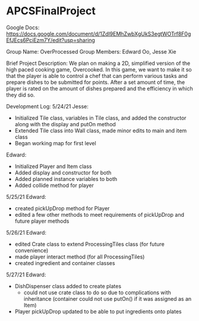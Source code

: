 # APCSFinalProject

Google Docs: https://docs.google.com/document/d/1Zdl9EMhZwbXgUkS3egtWOTrf8F0gEfJEcs6PciEzm7Y/edit?usp=sharing

Group Name: OverProcessed
Group Members: Edward Oo, Jesse Xie

Brief Project Description:
We plan on making a 2D, simplified version of the high paced cooking game, Overcooked. In this game, we want to make it so that the player is able to control a chef that can perform various tasks and prepare dishes to be submitted for points. After a set amount of time, the player is rated on the amount of dishes prepared and the efficiency in which they did so.

Development Log:
5/24/21
Jesse:
- Initialized Tile class, variables in Tile class, and added the constructor along with the display and putOn method
- Extended Tile class into Wall class, made minor edits to main and item class
- Began working map for first level

Edward:
- Initialized Player and Item class
- Added display and constructor for both
- Added planned instance variables to both
- Added collide method for player

5/25/21
Edward:
- created pickUpDrop method for Player
- edited a few other methods to meet requirements of pickUpDrop and future player methods

5/26/21
Edward:
- edited Crate class to extend ProcessingTiles class (for future convenience)
- made player interact method (for all ProcessingTiles)
- created ingredient and container classes

5/27/21
Edward:
- DishDispenser class added to create plates
  - could not use crate class to do so due to complications with inheritance (container could not use putOn() if it was assigned as an Item)
- Player pickUpDrop updated to be able to put ingredients onto plates
